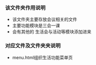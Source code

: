### 该文件夹作用说明
- 该文件夹主要存放会议相关的文件
- 主要功能模块是三会一课
- 会有其他的 生活会与活动等模块添加进来
### 对应文件及文件夹夹说明
- menu.html组织生活功能菜单页